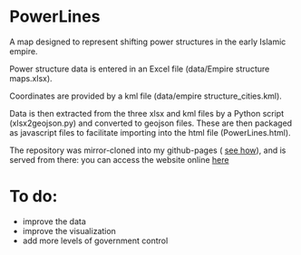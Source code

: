 # PowerLines
A map designed to represent shifting power structures in the early Islamic empire.

Power structure data is entered in an Excel file (data/Empire structure maps.xlsx). 

Coordinates are provided by a kml file (data/empire structure_cities.kml). 

Data is then extracted from the three xlsx and kml files by a Python script (xlsx2geojson.py) and converted to geojson files. These are then packaged as javascript files to facilitate importing into the html file (PowerLines.html).

The repository was mirror-cloned into my github-pages (
[see how](https://help.github.com/en/articles/duplicating-a-repository#mirroring-a-repository-in-another-location)), and is served from there: you can access the website online 
[here](https://pverkind.github.io/PowerLines.html)


# To do: 
* improve the data
* improve the visualization
* add more levels of government control

